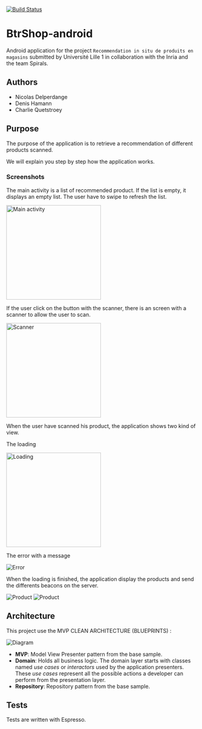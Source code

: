 [![Build Status](https://travis-ci.org/Oupsla/BtrShop-android.svg?branch=master)](https://travis-ci.org/Oupsla/BtrShop-cloud)

# BtrShop-android

Android application for the project `Recommendation in situ de produits en magasins` submitted by Université Lille 1 in collaboration with the Inria and the team Spirals.

## Authors
- Nicolas Delperdange
- Denis Hamann
- Charlie Quetstroey

## Purpose

The purpose of the application is to retrieve a recommendation of different products scanned.

We will explain you step by step how the application works.

### Screenshots

The main activity is a list of recommended product. If the list is empty, it displays an empty list. The user have to swipe to refresh the list.

<img src="https://www.pictshare.net/300/564d728401.png" style="width:250px;" alt="Main activity"/>

If the user click on the button with the scanner, there is an
screen with a scanner to allow the user to scan.

<img src="https://www.pictshare.net/300/60cf8e6e5b.png" alt="Scanner" style="width:250px;"/>

When the user have scanned his product, the application shows two kind of view.

The loading

<img src="https://www.pictshare.net/300/50657b87a8.png" alt="Loading" style="width:250px;"/>

The error with a message

<img src="https://www.pictshare.net/300/ca8def997d.png" alt="Error" />

When the loading is finished, the application display the products and send the differents beacons on the server.

<img src="https://www.pictshare.net/300/5ecfdcc9cb.png" alt="Product"/>

<img src="https://www.pictshare.net/300/c76b8d5d76.png" alt="Product"/>


## Architecture

This project use the MVP CLEAN ARCHITECTURE (BLUEPRINTS) :

<img src="https://github.com/googlesamples/android-architecture/wiki/images/mvp-clean.png" alt="Diagram"/>


* **MVP**: Model View Presenter pattern from the base sample.
* **Domain**: Holds all business logic. The domain layer starts with classes named *use cases* or *interactors* used by the application presenters. These *use cases* represent all the possible actions a developer can perform from the presentation layer.
* **Repository**: Repository pattern from the base sample.


## Tests

Tests are written with Espresso.
